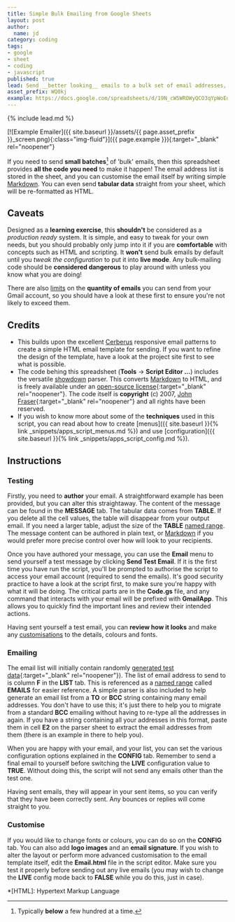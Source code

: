 ```yaml
---
title: Simple Bulk Emailing from Google Sheets
layout: post
author:
  name: jd
category: coding
tags:
- google
- sheet
- coding
- javascript
published: true
lead: Send __better looking__ emails to a bulk set of email addresses, straight from Google Sheets.
asset_prefix: WQ0kj
example: https://docs.google.com/spreadsheets/d/19N_cW5WROWyQCO3qYpWoEq-MsFBnzqUCWXsxXqVBjos/copy
---
```

{% include lead.md %}

[![Example Emailer]({{ site.baseurl }}/assets/{{ page.asset_prefix }}_screen.png){:class="img-fluid"}]({{ page.example }}){:target="_blank" rel="noopener"}

If you need to send __small batches__[^small] of 'bulk' emails, then this spreadsheet provides __all the code you need__ to make it happen! The email address list is stored in the sheet, and you can customise the email itself by writing simple [Markdown][1]. You can even send __tabular data__ straight from your sheet, which will be re-formatted as HTML.

## Caveats

Designed as a __learning exercise__, this __shouldn't__ be considered as a _production ready_ system. It is simple, and easy to tweak for your own needs, but you should probably only jump into it if you are __comfortable__ with concepts such as HTML and scripting. It __won't__ send bulk emails by default until you _tweak the configuration_ to put it into __live mode__. Any bulk-mailing code should be __considered dangerous__ to play around with unless you know what you are doing!

There are also [limits][2] on the __quantity of emails__ you can send from your Gmail account, so you should have a look at these first to ensure you're not likely to exceed them.

## Credits

 - This builds upon the excellent [Cerberus][3] responsive email patterns to create a simple HTML email template for sending. If you want to refine the design of the template, have a look at the project site first to see what is possible.
 - The code behing this spreadsheet (__Tools__ -> __Script Editor ...__) includes the versatile [showdown][4] parser. This converts [Markdown][1] to HTML, and is freely available under an [open-source license](https://github.com/showdownjs/showdown/blob/master/license.txt){:target="_blank" rel="noopener"}. The code itself is __copyright__ (c) 2007, [John Fraser](http://www.attacklab.net){:target="_blank" rel="noopener"} and all rights have been reserved.
 - If you wish to know more about some of the __techniques__ used in this script, you can read about how to create [menus]({{ site.baseurl }}{% link _snippets/apps_script_menus.md %}) and use [configuration]({{ site.baseurl }}{% link _snippets/apps_script_config.md %}).

## Instructions

### Testing

Firstly, you need to __author__ your email. A straightforward example has been provided, but you can alter this straightaway. The content of the message can be found in the __MESSAGE__ tab. The tabular data comes from __TABLE__. If you delete all the cell values, the table will disappear from your output email. If you need a larger table, adjust the size of the __TABLE__ [named range][5]. The message content can be authored in plain text, or [Markdown][1] if you would prefer more precise control over how will look to your recipients.

Once you have authored your message, you can use the __Email__ menu to send yourself a test message by clicking __Send Test Email__. If it is the first time you have run the script, you'll be prompted to authorise the script to access your email account (required to send the emails). It's good security practice to have a look at the script first, to make sure you're happy with what it will be doing. The critical parts are in the __Code.gs__ file, and any command that interacts with your email will be prefixed with __GmailApp__. This allows you to quickly find the important lines and review their intended actions.

Having sent yourself a test email, you can __review how it looks__ and make any [customisations](#customise) to the details, colours and fonts.

### Emailing

The email list will initially contain randomly [generated test data](https://www.generatedata.com/){:target="_blank" rel="noopener"}). The list of email address to send to is column __F__ in the __LIST__ tab. This is referenced as a [named range][5] called __EMAILS__ for easier reference. A simple parser is also included to help generate an email list from a __TO__ or __BCC__ string containing many email addresses. You don't have to use this; it's just there to help you to migrate from a standard __BCC__ emailing without having to re-type all the addresses in again. If you have a string containing all your addresses in this format, paste them in cell __E2__ on the parser sheet to extract the email addresses from them (there is an example in there to help you).

When you are happy with your email, and your list, you can set the various configuration options explained in the __CONFIG__ tab. Remember to send a final email to yourself before switching the __LIVE__ configuration value to __TRUE__. Without doing this, the script will not send any emails other than the test one.

Having sent emails, they will appear in your sent items, so you can verify that they have been correctly sent. Any bounces or replies will come straight to you.

### Customise

If you would like to change fonts or colours, you can do so on the __CONFIG__ tab. You can also add __logo images__ and an __email signature__. If you wish to alter the layout or perform more advanced customisation to the email template itself, edit the __Email.html__ file in the script editor. Make sure you test it properly before sending out any live emails (you may wish to change the __LIVE__ config mode back to __FALSE__ while you do this, just in case).

*[HTML]: Hypertext Markup Language

[^small]: Typically __below__ a few hundred at a time.

  [1]: https://daringfireball.net/projects/markdown/syntax "Markdown Syntax"
  [2]: https://support.google.com/a/answer/166852 "Gmail sending limits in G Suite"
  [3]: https://github.com/TedGoas/Cerberus "Cerberus Responsive Email Patterns"
  [4]: http://showdownjs.com/ "A Markdown to HTML converter written in Javascript"
  [5]: https://support.google.com/docs/answer/63175 "Name a range of cells"